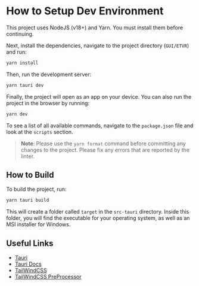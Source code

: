 # How to Setup Dev Environment

This project uses NodeJS (v18+) and Yarn. You must install them before continuing.

Next, install the dependencies, navigate to the project directory (`GUI/ETVR`) and run:

```bash
yarn install
```

Then, run the development server:

```bash
yarn tauri dev
```

Finally, the project will open as an app on your device. You can also run the project in the browser by running:

```bash
yarn dev
```

To see a list of all available commands, navigate to the `package.json` file and look at the `scripts` section.

> **Note**: Please use the `yarn format` command before committing any changes to the project. Please fix any errors that are reported by the linter.

## How to Build

To build the project, run:

```bash
yarn tauri build
```

This will create a folder called `target` in the `src-tauri` directory. Inside this folder, you will find the executable for your operating system, as well as an MSI installer for Windows.

## Useful Links

- [Tauri](https://tauri.app/)
- [Tauri Docs](https://tauri.app/v1/guides/)
- [TailWindCSS](https://tailwindcss.com/docs/)
- [TailWindCSS PreProcessor](https://tailwindcss.com/docs/using-with-preprocessors)
